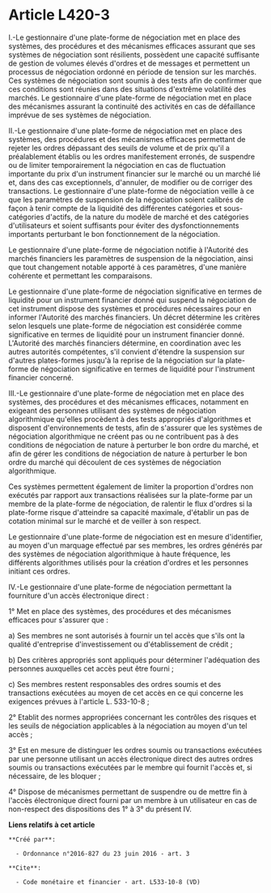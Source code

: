 # Article L420-3

I.-Le gestionnaire d'une plate-forme de négociation met en place des systèmes, des procédures et des mécanismes efficaces
assurant que ses systèmes de négociation sont résilients, possèdent une capacité suffisante de gestion de volumes élevés
d'ordres et de messages et permettent un processus de négociation ordonné en période de tension sur les marchés. Ces systèmes
de négociation sont soumis à des tests afin de confirmer que ces conditions sont réunies dans des situations d'extrême
volatilité des marchés. Le gestionnaire d'une plate-forme de négociation met en place des mécanismes assurant la continuité
des activités en cas de défaillance imprévue de ses systèmes de négociation. 

II.-Le gestionnaire d'une plate-forme de négociation met en place des systèmes, des procédures et des mécanismes efficaces
permettant de rejeter les ordres dépassant des seuils de volume et de prix qu'il a préalablement établis ou les ordres
manifestement erronés, de suspendre ou de limiter temporairement la négociation en cas de fluctuation importante du prix d'un
instrument financier sur le marché ou un marché lié et, dans des cas exceptionnels, d'annuler, de modifier ou de corriger des
transactions. Le gestionnaire d'une plate-forme de négociation veille à ce que les paramètres de suspension de la négociation
soient calibrés de façon à tenir compte de la liquidité des différentes catégories et sous-catégories d'actifs, de la nature
du modèle de marché et des catégories d'utilisateurs et soient suffisants pour éviter des dysfonctionnements importants
perturbant le bon fonctionnement de la négociation. 

Le gestionnaire d'une plate-forme de négociation notifie à l'Autorité des marchés financiers les paramètres de suspension de
la négociation, ainsi que tout changement notable apporté à ces paramètres, d'une manière cohérente et permettant les
comparaisons. 

Le gestionnaire d'une plate-forme de négociation significative en termes de liquidité pour un instrument financier donné qui
suspend la négociation de cet instrument dispose des systèmes et procédures nécessaires pour en informer l'Autorité des
marchés financiers. Un décret détermine les critères selon lesquels une plate-forme de négociation est considérée comme
significative en termes de liquidité pour un instrument financier donné. L'Autorité des marchés financiers détermine, en
coordination avec les autres autorités compétentes, s'il convient d'étendre la suspension sur d'autres plates-formes jusqu'à
la reprise de la négociation sur la plate-forme de négociation significative en termes de liquidité pour l'instrument
financier concerné. 

III.-Le gestionnaire d'une plate-forme de négociation met en place des systèmes, des procédures et des mécanismes efficaces,
notamment en exigeant des personnes utilisant des systèmes de négociation algorithmique qu'elles procèdent à des tests
appropriés d'algorithmes et disposent d'environnements de tests, afin de s'assurer que les systèmes de négociation
algorithmique ne créent pas ou ne contribuent pas à des conditions de négociation de nature à perturber le bon ordre du
marché, et afin de gérer les conditions de négociation de nature à perturber le bon ordre du marché qui découlent de ces
systèmes de négociation algorithmique. 

Ces systèmes permettent également de limiter la proportion d'ordres non exécutés par rapport aux transactions réalisées sur
la plate-forme par un membre de la plate-forme de négociation, de ralentir le flux d'ordres si la plate-forme risque
d'atteindre sa capacité maximale, d'établir un pas de cotation minimal sur le marché et de veiller à son respect. 

Le gestionnaire d'une plate-forme de négociation est en mesure d'identifier, au moyen d'un marquage effectué par ses membres,
les ordres générés par des systèmes de négociation algorithmique à haute fréquence, les différents algorithmes utilisés pour
la création d'ordres et les personnes initiant ces ordres. 

IV.-Le gestionnaire d'une plate-forme de négociation permettant la fourniture d'un accès électronique direct : 

1° Met en place des systèmes, des procédures et des mécanismes efficaces pour s'assurer que : 

a) Ses membres ne sont autorisés à fournir un tel accès que s'ils ont la qualité d'entreprise d'investissement ou
d'établissement de crédit ; 

b) Des critères appropriés sont appliqués pour déterminer l'adéquation des personnes auxquelles cet accès peut être fourni ; 

c) Ses membres restent responsables des ordres soumis et des transactions exécutées au moyen de cet accès en ce qui concerne
les exigences prévues à l'article L. 533-10-8 ; 

2° Etablit des normes appropriées concernant les contrôles des risques et les seuils de négociation applicables à la
négociation au moyen d'un tel accès ; 

3° Est en mesure de distinguer les ordres soumis ou transactions exécutées par une personne utilisant un accès électronique
direct des autres ordres soumis ou transactions exécutées par le membre qui fournit l'accès et, si nécessaire, de les
bloquer ; 

4° Dispose de mécanismes permettant de suspendre ou de mettre fin à l'accès électronique direct fourni par un membre à un
utilisateur en cas de non-respect des dispositions des 1° à 3° du présent IV.

**Liens relatifs à cet article**

	**Créé par**:

	  - Ordonnance n°2016-827 du 23 juin 2016 - art. 3

	**Cite**:

	  - Code monétaire et financier - art. L533-10-8 (VD)
